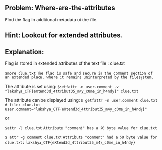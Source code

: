 
## Problem: Where-are-the-attributes
Find the flag in additional metadata of the file.

## Hint: Lookout for extended attributes.

## Explanation:

Flag is stored in extended attributes of the text file : clue.txt

`$more clue.txt`
`The flag is safe and secure in the comment section of an extended place, where it remains uninterpreted by the filesystem.`

The attribute is set using:
`$setfattr -n user.comment -v "lakshya_CTF{eXtend3d_4ttribut35_m4y_c0me_in_h4ndy}" clue.txt`

The attribute can be displayed using:
`$ getfattr -n user.comment clue.txt`
`# file: clue.txt`
`user.comment="lakshya_CTF{eXtend3d_4ttribut35_m4y_c0me_in_h4ndy}"`

or

`$attr -l clue.txt`
`Attribute "comment" has a 50 byte value for clue.txt`

`$ attr -g comment clue.txt`
`Attribute "comment" had a 50 byte value for clue.txt:`
`lakshya_CTF{eXtend3d_4ttribut35_m4y_c0me_in_h4ndy}`
